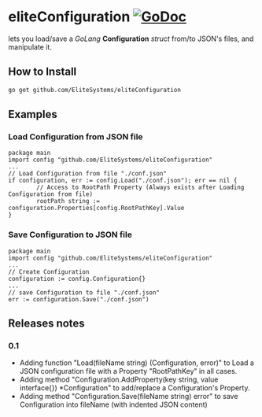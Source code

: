 # eliteConfiguration [![GoDoc](http://img.shields.io/badge/go-documentation-blue.svg?style=flat-square)](http://godoc.org/github.com/EliteSystems/eliteConfiguration)

lets you load/save a *GoLang* **Configuration** *struct* from/to JSON's files, and manipulate it.

## How to Install

```bash
go get github.com/EliteSystems/eliteConfiguration
```

## Examples

### Load Configuration from JSON file

```goLang
package main
import config "github.com/EliteSystems/eliteConfiguration"
...
// Load Configuration from file "./conf.json"
if configuration, err := config.Load("./conf.json"); err == nil {
        // Access to RootPath Property (Always exists after Loading Configuration from file)
        rootPath string := configuration.Properties[config.RootPathKey].Value
}
```

### Save Configuration to JSON file

```goLang
package main
import config "github.com/EliteSystems/eliteConfiguration"
...
// Create Configuration
configuration := config.Configuration{}
...
// save Configuration to file "./conf.json"
err := configuration.Save("./conf.json")
```

## Releases notes

### 0.1

- Adding function "Load(fileName string) (Configuration, error)" to Load a JSON configuration file with a Property "RootPathKey" in all cases.
- Adding method "Configuration.AddProperty(key string, value interface{}) *Configuration" to add/replace a Configuration's Property.
- Adding method "Configuration.Save(fileName string) error" to save Configuration into fileName (with indented JSON content)